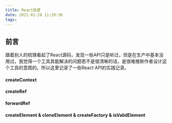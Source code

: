 ```yaml
---
title: React拾遗
date: 2021-01-28 11:29:30
tags:
---
```

## 前言
跟着别人的梳理看起了React源码，发现一些API只是听过，但是在生产中基本没用过，我觉得一个工具其能解决的问题若不是很清晰的话，是很难推断作者设计这个工具的意图的。所以这里记录了一些React API的实践记录。

#### createContext
#### createRef
#### forwardRef
#### createElement & cloneElement & createFactory & isValidElement

